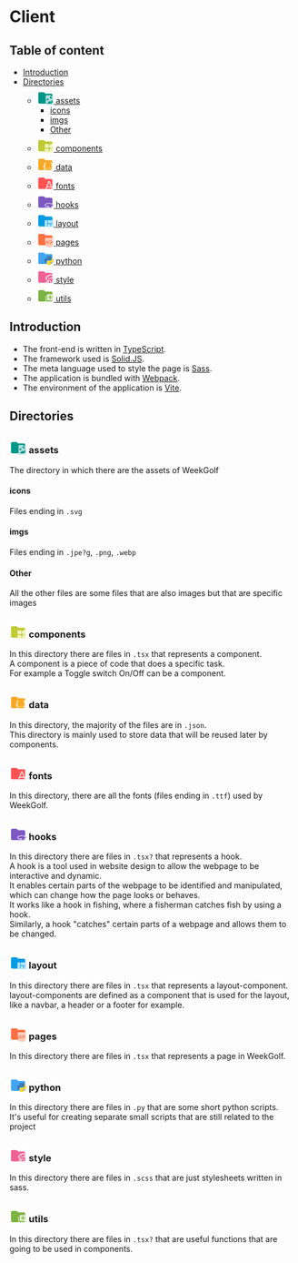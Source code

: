 # Client
## Table of content

<!-- vim-markdown-toc GFM -->

* [Introduction](#introduction)
* [Directories](#directories)
  * [<img src="../assets/folder-images.svg" style="height: 30px; display: inline; transform: translateY(5px)"> assets](#img-srcassetsfolder-imagessvg-styleheight-30px-display-inline-transform-translatey5px-assets)
    * [icons](#icons)
    * [imgs](#imgs)
    * [Other](#other)
  * [<img src="../assets/folder-components.svg" style="height: 30px; display: inline; transform: translateY(5px)"> components](#img-srcassetsfolder-componentssvg-styleheight-30px-display-inline-transform-translatey5px-components)
  * [<img src="../assets/folder-json.svg" style="height: 30px; display: inline; transform: translateY(5px)"> data](#img-srcassetsfolder-jsonsvg-styleheight-30px-display-inline-transform-translatey5px-data)
  * [<img src="../assets/folder-font.svg" style="height: 30px; display: inline; transform: translateY(5px)"> fonts](#img-srcassetsfolder-fontsvg-styleheight-30px-display-inline-transform-translatey5px-fonts)
  * [<img src="../assets/folder-hook.svg" style="height: 30px; display: inline; transform: translateY(5px)"> hooks](#img-srcassetsfolder-hooksvg-styleheight-30px-display-inline-transform-translatey5px-hooks)
  * [<img src="../assets/folder-layout.svg" style="height: 30px; display: inline; transform: translateY(5px)"> layout](#img-srcassetsfolder-layoutsvg-styleheight-30px-display-inline-transform-translatey5px-layout)
  * [<img src="../assets/folder-views.svg" style="height: 30px; display: inline; transform: translateY(5px)"> pages](#img-srcassetsfolder-viewssvg-styleheight-30px-display-inline-transform-translatey5px-pages)
  * [<img src="../assets/folder-python.svg" style="height: 30px; display: inline; transform: translateY(5px)"> python](#img-srcassetsfolder-pythonsvg-styleheight-30px-display-inline-transform-translatey5px-python)
  * [<img src="../assets/folder-sass.svg" style="height: 30px; display: inline; transform: translateY(5px)"> style](#img-srcassetsfolder-sasssvg-styleheight-30px-display-inline-transform-translatey5px-style)
  * [<img src="../assets/folder-utils.svg" style="height: 30px; display: inline; transform: translateY(5px)"> utils](#img-srcassetsfolder-utilssvg-styleheight-30px-display-inline-transform-translatey5px-utils)

<!-- vim-markdown-toc -->

## Introduction
- The front-end is written in [TypeScript](https://www.typescriptlang.org/).<br/>
- The framework used is [Solid.JS](https://www.solidjs.com).<br/>
- The meta language used to style the page is [Sass](https://sass-lang.com).<br/>
- The application is bundled with [Webpack](https://webpack.js.org/).<br/>
- The environment of the application is [Vite](https://vitejs.dev/).<br/>

## Directories
### <img src="../assets/folder-images.svg" style="height: 30px; display: inline; transform: translateY(5px)"> assets
The directory in which there are the assets of WeekGolf
#### icons
Files ending in `.svg`
#### imgs
Files ending in `.jpe?g`, `.png`, `.webp`
#### Other
All the other files are some files that are also images but that are specific images

### <img src="../assets/folder-components.svg" style="height: 30px; display: inline; transform: translateY(5px)"> components
In this directory there are files in `.tsx` that represents a component.<br/>
A component is a piece of code that does a specific task.<br/>
For example a Toggle switch On/Off can be a component.

### <img src="../assets/folder-json.svg" style="height: 30px; display: inline; transform: translateY(5px)"> data
In this directory, the majority of the files are in `.json`.<br/>
This directory is mainly used to store data that will be reused later by components.

### <img src="../assets/folder-font.svg" style="height: 30px; display: inline; transform: translateY(5px)"> fonts
In this directory, there are all the fonts (files ending in `.ttf`) used by WeekGolf.

### <img src="../assets/folder-hook.svg" style="height: 30px; display: inline; transform: translateY(5px)"> hooks
In this directory there are files in `.tsx?` that represents a hook.<br/>
A hook is a tool used in website design to allow the webpage to be interactive and dynamic.<br/>
It enables certain parts of the webpage to be identified and manipulated, which can change how the page looks or behaves.<br/>
It works like a hook in fishing, where a fisherman catches fish by using a hook.<br/>
Similarly, a hook "catches" certain parts of a webpage and allows them to be changed.

### <img src="../assets/folder-layout.svg" style="height: 30px; display: inline; transform: translateY(5px)"> layout
In this directory there are files in `.tsx` that represents a layout-component.<br/>
layout-components are defined as a component that is used for the layout, like a navbar, a header or a footer for example.

### <img src="../assets/folder-views.svg" style="height: 30px; display: inline; transform: translateY(5px)"> pages
In this directory there are files in `.tsx` that represents a page in WeekGolf.<br/>

### <img src="../assets/folder-python.svg" style="height: 30px; display: inline; transform: translateY(5px)"> python
In this directory there are files in `.py` that are some short python scripts.<br/>
It's useful for creating separate small scripts that are still related to the project

### <img src="../assets/folder-sass.svg" style="height: 30px; display: inline; transform: translateY(5px)"> style
In this directory there are files in `.scss` that are just stylesheets written in sass.

### <img src="../assets/folder-utils.svg" style="height: 30px; display: inline; transform: translateY(5px)"> utils
In this directory there are files in `.tsx?` that are useful functions that are going to be used in components.
